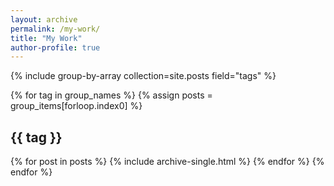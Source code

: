 ```yaml
---
layout: archive
permalink: /my-work/
title: "My Work"
author-profile: true
---
```


{% include group-by-array collection=site.posts field="tags" %}

{% for tag in group_names %}
	{% assign posts = group_items[forloop.index0] %}
	<h2 id="{{ tag | slugify }}" class="archive__subtitle">{{ tag }}</h2>
	{% for post in posts %}
		{% include archive-single.html %}
	{% endfor %}
{% endfor %}